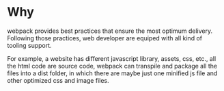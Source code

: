 # Why

webpack provides best practices that ensure the most optimum delivery. Following those practices, web developer are equiped with all kind of tooling support.

For example, a website has different javascript library, assets, css, etc., all the html code are source code, webpack can transpile and package all the files into a dist folder, in which there are maybe just one minified js file and other optimized css and image files.

